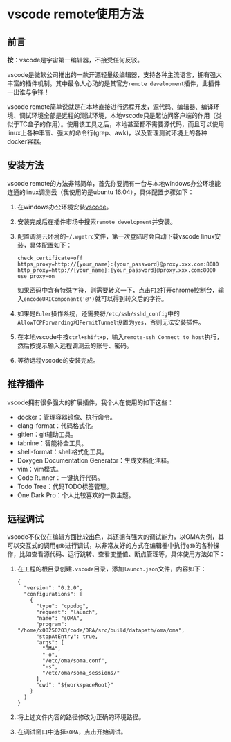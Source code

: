 # vscode remote使用方法

## 前言

**按**：vscode是宇宙第一编辑器，不接受任何反驳。

vscode是微软公司推出的一款开源轻量级编辑器，支持各种主流语言，拥有强大丰富的插件机制。其中最令人心动的是其官方```remote development```插件，此插件一出谁与争锋！

vscode remote简单说就是在本地直接进行远程开发，源代码、编辑器、编译环境、调试环境全部是远程的测试环境，本地vscode只是起访问客户端的作用（类似于TC盒子的作用）。使用该工具之后，本地甚至都不需要源代码，而且可以使用linux上各种丰富、强大的命令行(grep、awk)，以及管理测试环境上的各种docker容器。

## 安装方法

vscode remote的方法非常简单，首先你要拥有一台与本地windows办公环境能连通的linux调测云（我使用的是ubuntu 16.04），具体配置步骤如下：

1. 在windows办公环境安装[vscode](https://code.visualstudio.com/)。

2. 安装完成后在插件市场中搜索```remote development```并安装。

3. 配置调测云环境的```~/.wgetrc```文件，第一次登陆时会自动下载vscode linux安装，具体配置如下：

   ```shell
   check_certificate=off
   https_proxy=http://{your_name}:{your_password}@proxy.xxx.com:8080
   http_proxy=http://{your_name}:{your_password}@proxy.xxx.com:8080
   use_proxy=on
   ```

   如果密码中含有特殊字符，则需要转义一下，点击```F12```打开chrome控制台，输入```encodeURIComponent('@')```就可以得到转义后的字符。

4. 如果是```Euler```操作系统，还需要将```/etc/ssh/sshd_config```中的```AllowTCPForwarding```和```PermitTunnel```设置为```yes```，否则无法安装插件。

5. 在本地vscode中按```ctrl+shift+p```，输入```remote-ssh Connect to host```执行，然后按提示输入远程调测云的账号、密码。

6. 等待远程vscode的安装完成。

## 推荐插件

vscode拥有很多强大的扩展插件，我个人在使用的如下这些：

- docker：管理容器镜像、执行命令。
- clang-format：代码格式化。
- gitlen：git辅助工具。
- tabnine：智能补全工具。
- shell-format：shell格式化工具。
- Doxygen Documentation Generator：生成文档化注释。
- vim：vim模式。
- Code Runner：一键执行代码。
- Todo Tree：代码TODO标签管理。
- One Dark Pro：个人比较喜欢的一款主题。

## 远程调试

vscode不仅仅在编辑方面比较出色，其还拥有强大的调试能力，以OMA为例，其可以交互式的调用```gdb```进行调试，以非常友好的方式在编辑器中执行```gdb```的各种操作，比如查看源代码、运行跳转、查看变量值、断点管理等。具体使用方法如下：

1. 在工程的根目录创建```.vscode```目录，添加```launch.json```文件，内容如下：

   ```shell
   {
     "version": "0.2.0",
     "configurations": [
       {
         "type": "cppdbg",
         "request": "launch",
         "name": "sOMA",
         "program": "/home/x00250203/code/DRA/src/build/datapath/oma/oma",
         "stopAtEntry": true,
         "args": [
           "OMA",
           "-o",
           "/etc/oma/soma.conf",
           "-s",
           "/etc/oma/soma_sessions/"
         ],
         "cwd": "${workspaceRoot}"
       }
     ]
   }
   ```

2. 将上述文件内容的路径修改为正确的环境路径。

3. 在调试窗口中选择```sOMA```，点击开始调试。
